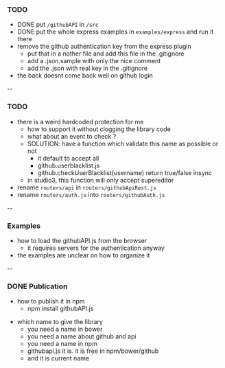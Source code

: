 ### TODO
* DONE put ```/githubAPI``` in ```/src```
* DONE put the whole express examples in ```examples/express``` and run it there
* remove the github authentication key from the express plugin
  * put that in a nother file and add this file in the .gitignore
  * add a .json.sample with only the nice comment
  * add the .json with real key in the .gitignore
* the back doesnt come back well on github login

--
### TODO
* there is a weird hardcoded protection for me
  - how to support it without clogging the library code
  - what about an event to check ?
  - SOLUTION: have a function which validate this name as possible or not
    - it default to accept all
    - github.userblacklist.js
    - github.checkUserBlacklist(username) return true/false insync
  - in studio3, this function will only accept supereditor
* rename ```routers/api``` in ```routers/githubApiRest.js```
* rename ```routers/auth.js``` into ```routers/githubAuth.js```

--
### Examples
* how to load the githubAPI.js from the browser
  * it requires servers for the authentication anyway
* the examples are unclear on how to organize it


--
### DONE Publication
* how to publish it in npm
  - npm install githubAPI.js
- which name to give the library
  - you need a name in bower
  - you need a name about github and api
  - you need a name in npm
  - githubapi.js it is. it is free in npm/bower/github
  - and it is current name
